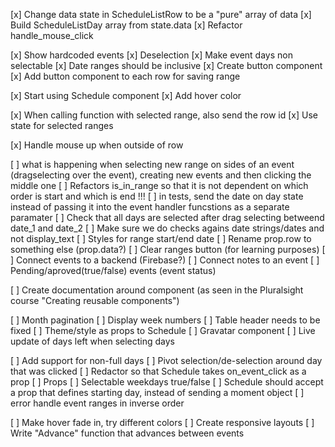 


[x] Change data state in ScheduleListRow to be a "pure" array of data
[x] Build ScheduleListDay array from state.data
[x] Refactor handle_mouse_click

[x] Show hardcoded events
[x] Deselection
[x] Make event days non selectable
[x] Date ranges should be inclusive
[x] Create button component
[x] Add button component to each row for saving range

[x] Start using Schedule component
[x] Add hover color

[x] When calling function with selected range, also send the row id
[x] Use state for selected ranges

[x] Handle mouse up when outside of row

[ ] what is happening when selecting new range on sides of an event (dragselecting over the event), creating new events and then clicking the middle one
[ ] Refactors is_in_range so that it is not dependent on which order is start and which is end !!!
[ ] in tests, send the date on day state instead of passing it into the event handler funcstions as a separate paramater
[ ] Check that all days are selected after drag selecting betweend date_1 and date_2
[ ] Make sure we do checks agains date strings/dates and not display_text
[ ] Styles for range start/end date
[ ] Rename prop.row to something else (prop.data?)
[ ] Clear ranges button (for learning purposes)
[ ] Connect events to a backend (Firebase?)
[ ] Connect notes to an event
[ ] Pending/aproved(true/false) events (event status)


[ ] Create documentation around component (as seen in the Pluralsight course "Creating reusable components")  

[ ] Month pagination
[ ] Display week numbers
[ ] Table header needs to be fixed
[ ] Theme/style as props to Schedule
[ ] Gravatar component
[ ] Live update of days left when selecting days

[ ] Add support for non-full days
[ ] Pivot selection/de-selection around day that was clicked
[ ] Redactor so that Schedule takes on_event_click as a prop
[ ] Props
    [ ] Selectable weekdays true/false
[ ] Schedule should accept a prop that defines starting day, instead of sending a moment object
[ ] error handle event ranges in inverse order

[ ] Make hover fade in, try different colors
[ ] Create responsive layouts
[ ] Write "Advance" function that advances between events
